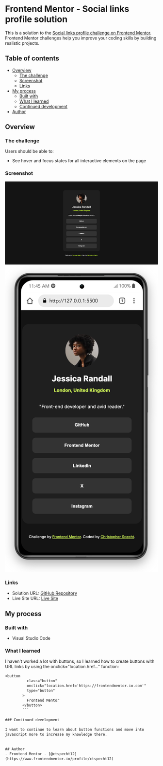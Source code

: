 # Frontend Mentor - Social links profile solution

This is a solution to the [Social links profile challenge on Frontend Mentor](https://www.frontendmentor.io/challenges/social-links-profile-UG32l9m6dQ). Frontend Mentor challenges help you improve your coding skills by building realistic projects.

## Table of contents

- [Overview](#overview)
  - [The challenge](#the-challenge)
  - [Screenshot](#screenshot)
  - [Links](#links)
- [My process](#my-process)
  - [Built with](#built-with)
  - [What I learned](#what-i-learned)
  - [Continued development](#continued-development)
- [Author](#author)

## Overview

### The challenge

Users should be able to:

- See hover and focus states for all interactive elements on the page

### Screenshot

![](social-media-links-desktop.png)
![](social-media-links-mobile.png)

### Links

- Solution URL: [GitHub Repository](https://github.com/ctspecht12/FM-social-links-profile)
- Live Site URL: [Live Site]([https://your-live-site-url.com](https://ctspecht12.github.io/FM-social-links-profile/))

## My process

### Built with

- Visual Studio Code

### What I learned

I haven't worked a lot with buttons, so I learned how to create buttons with URL links
by using the onclick="location.href..." function:

````
<button
          class="button"
          onclick="location.href='https://frontendmentor.io.com'"
          type="button"
        >
          Frontend Mentor
        </button>
        ```

### Continued development

I want to continue to learn about button functions and move into javascript more to increase my knowledge there.


## Author
- Frontend Mentor - [@ctspecht12](https://www.frontendmentor.io/profile/ctspecht12)

````
